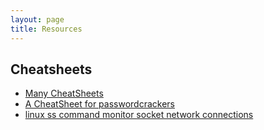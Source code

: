 ```yaml
---
layout: page
title: Resources
---
```


## Cheatsheets 
- [Many CheatSheets](http://www.cheat-sheets.org/)
- [A CheatSheet for passwordcrackers](https://www.unix-ninja.com/p/A_cheat-sheet_for_password_crackers)
- [linux ss command monitor socket network connections](https://www.2daygeek.com/linux-ss-command-monitor-socket-network-connections/)

